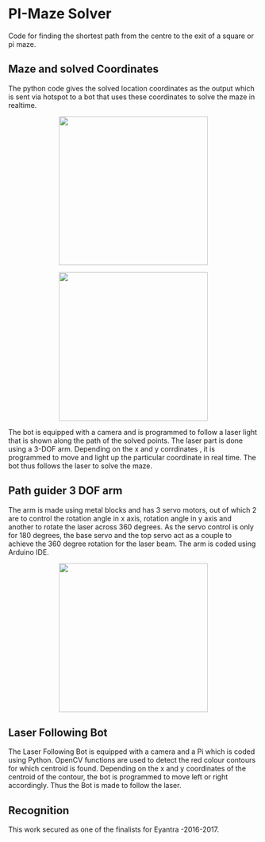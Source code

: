 # PI-Maze Solver 

Code for finding the shortest path from the centre to the exit of a square or pi maze.

## Maze and solved Coordinates

The python code gives the solved location coordinates as the output which is sent via hotspot to a bot that uses these coordinates to solve the maze in realtime.

<p align="center">
  <img src="images/img_07.png" width="300"/>
</p>

<p align="center">
  <img src="images/maze07.png" width="300"/>
</p>


The bot is equipped with a camera and is programmed to follow a laser light that is shown along the path of the solved points. The laser part is done using a 3-DOF arm. Depending on the x and y corrdinates , it is programmed to move and light up the particular coordinate in real time. The bot thus follows the laser to solve the maze.

## Path guider 3 DOF arm 

The arm is made using metal blocks and has 3 servo motors, out of which 2 are to control the rotation angle in x axis, rotation angle in y axis and another to rotate the laser across 360 degrees. As the servo control is only for 180 degrees, the base servo and the top servo act as a couple to achieve the 360 degree rotation for the laser beam. The arm is coded using Arduino IDE.

<p align="center">
  <img src="images/maze07.png" width="300"/>
</p>


## Laser Following Bot

The Laser Following Bot is equipped with a camera and a Pi which is coded using Python. OpenCV functions are used to detect the red colour contours for which centroid is found. Depending on the x and y coordinates of the centroid of the contour, the bot is programmed to move left or right accordingly. Thus the Bot is made to follow the laser.

## Recognition

This work secured as one of the finalists for Eyantra -2016-2017.
